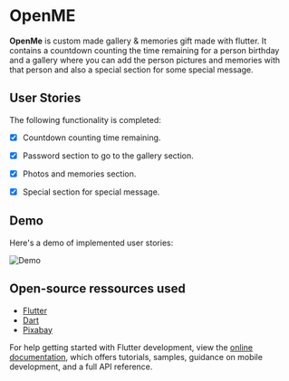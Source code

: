 # OpenME

**OpenMe** is custom made gallery & memories gift made with flutter. It contains a countdown counting
the time remaining for a person birthday and a gallery where you can add the person pictures and memories
with that person and also a special section for some special message.

## User Stories

The following functionality is completed:

- [x] Countdown counting time remaining.
- [x] Password section to go to the gallery section.
- [x] Photos and memories section.
- [x] Special section for special message.


## Demo

Here's a demo of implemented user stories:

<img src='' title='Demo walkthrough' width='' alt='Demo' />


## Open-source ressources used

- [Flutter](https://flutter.dev/)
- [Dart](https://dart.dev/)
- [Pixabay](https://pixabay.com/)

For help getting started with Flutter development, view the
[online documentation](https://docs.flutter.dev/), which offers tutorials,
samples, guidance on mobile development, and a full API reference.
